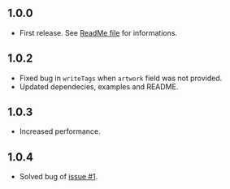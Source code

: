 ## 1.0.0

* First release. See [ReadMe file](README.md) for informations.

## 1.0.2

* Fixed bug in `writeTags` when `artwork` field was not provided.
* Updated dependecies, examples and README.

## 1.0.3

* Increased performance.

## 1.0.4

* Solved bug of [issue #1](https://github.com/Samurai016/Audiotagger/issues/1).